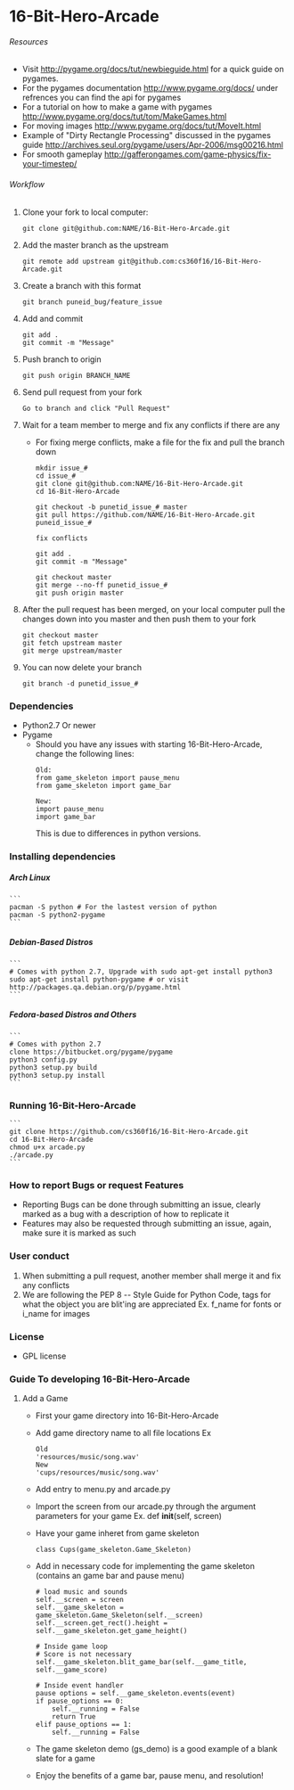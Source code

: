 # 16-Bit-Hero-Arcade

###### Resources
* Visit http://pygame.org/docs/tut/newbieguide.html for a quick guide on pygames.
* For the pygames documentation http://www.pygame.org/docs/ under refrences you can find the api for pygames
* For a tutorial on how to make a game with pygames http://www.pygame.org/docs/tut/tom/MakeGames.html
* For moving images http://www.pygame.org/docs/tut/MoveIt.html
* Example of "Dirty Rectangle Processing" discussed in the pygames guide http://archives.seul.org/pygame/users/Apr-2006/msg00216.html
* For smooth gameplay http://gafferongames.com/game-physics/fix-your-timestep/

###### Workflow
1. Clone your fork to local computer:

	```
	git clone git@github.com:NAME/16-Bit-Hero-Arcade.git
	```
2. Add the master branch as the upstream

	```
	git remote add upstream git@github.com:cs360f16/16-Bit-Hero-Arcade.git
	```
3. Create a branch with this format

	```
	git branch puneid_bug/feature_issue
	```
4. Add and commit

	```
	git add .
	git commit -m "Message"
	```
5. Push branch to origin

	```
	git push origin BRANCH_NAME
	```
6. Send pull request from your fork

	```
	Go to branch and click "Pull Request"
	```
7. Wait for a team member to merge and fix any conflicts if there are any
	* For fixing merge conflicts, make a file for the fix and pull the branch down
	
		```
		mkdir issue_#
		cd issue_#
		git clone git@github.com:NAME/16-Bit-Hero-Arcade.git
		cd 16-Bit-Hero-Arcade

		git checkout -b punetid_issue_# master
		git pull https://github.com/NAME/16-Bit-Hero-Arcade.git puneid_issue_#

		fix conflicts

		git add .
		git commit -m "Message"

		git checkout master
		git merge --no-ff punetid_issue_#
		git push origin master
		```
8. After the pull request has been merged, on your local computer pull the changes down into you master and then push them to your fork

	```
	git checkout master
	git fetch upstream master
	git merge upstream/master
	```
9. You can now delete your branch

	```
	git branch -d punetid_issue_#
	```

### Dependencies
* Python2.7 Or newer
* Pygame
	- Should you have any issues with starting 16-Bit-Hero-Arcade, change the following lines:
		```
		Old:
		from game_skeleton import pause_menu
		from game_skeleton import game_bar
		
		New:
		import pause_menu
		import game_bar
		```
	  This is due to differences in python versions.

### Installing dependencies
##### Arch Linux
	```
	pacman -S python # For the lastest version of python
	pacman -S python2-pygame
	```
##### Debian-Based Distros
	```
	# Comes with python 2.7, Upgrade with sudo apt-get install python3
	sudo apt-get install python-pygame # or visit http://packages.qa.debian.org/p/pygame.html
	```
##### Fedora-based Distros and Others
	```
	# Comes with python 2.7
	clone https://bitbucket.org/pygame/pygame
	python3 config.py
	python3 setup.py build
	python3 setup.py install
	```
### Running 16-Bit-Hero-Arcade
	```
	git clone https://github.com/cs360f16/16-Bit-Hero-Arcade.git
	cd 16-Bit-Hero-Arcade
	chmod u+x arcade.py
	./arcade.py
	```
### How to report Bugs or request Features
* Reporting Bugs can be done through submitting an issue, clearly marked as a bug with a description of how to replicate it
* Features may also be requested through submitting an issue, again, make sure it is marked as such

### User conduct
1. When submitting a pull request, another member shall merge it and fix any conflicts
2. We are following the PEP 8 -- Style Guide for Python Code, tags for what the object you are blit'ing are appreciated Ex. f_name for fonts or i_name for images

### License 
* GPL license

### Guide To developing 16-Bit-Hero-Arcade
1. Add a Game
	- First your game directory into 16-Bit-Hero-Arcade
	- Add game directory name to all file locations Ex
	
		```
		Old
		'resources/music/song.wav'
		New
		'cups/resources/music/song.wav'
		```
	- Add entry to menu.py and arcade.py
	- Import the screen from our arcade.py through the argument parameters for your game Ex. def __init__(self, screen)
	- Have your game inheret from game skeleton
		
		```
		class Cups(game_skeleton.Game_Skeleton)
		```
		
	- Add in necessary code for implementing the game skeleton (contains an game bar and pause menu)
		
		```
		# load music and sounds
		self.__screen = screen
		self.__game_skeleton = game_skeleton.Game_Skeleton(self.__screen)
		self.__screen.get_rect().height = self.__game_skeleton.get_game_height()
		
		# Inside game loop
		# Score is not necessary
		self.__game_skeleton.blit_game_bar(self.__game_title, self.__game_score)
		
		# Inside event handler
		pause options = self.__game_skeleton.events(event)
		if pause_options == 0:
			self.__running = False
			return True
		elif pause_options == 1:
			self.__running = False
		```
	- The game skeleton demo (gs_demo) is a good example of a blank slate for a game
	- Enjoy the benefits of a game bar, pause menu, and resolution!
	

